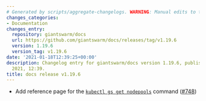```yaml
---
# Generated by scripts/aggregate-changelogs. WARNING: Manual edits to this files will be overwritten.
changes_categories:
- Documentation
changes_entry:
  repository: giantswarm/docs
  url: https://github.com/giantswarm/docs/releases/tag/v1.19.6
  version: 1.19.6
  version_tag: v1.19.6
date: '2021-01-18T12:39:25+00:00'
description: Changelog entry for giantswarm/docs version 1.19.6, published on 18 January
  2021, 12:39.
title: docs release v1.19.6
---
```


- Add reference page for the [`kubectl gs get nodepools`](https://docs.giantswarm.io/reference/kubectl-gs/get-nodepools/) command ([#748](https://github.com/giantswarm/docs/pull/748))
